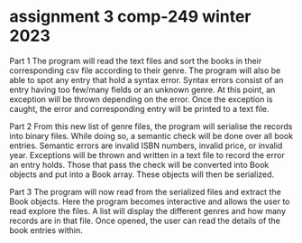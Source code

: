 # assignment 3 comp-249 winter 2023
 
Part 1
The program will read the text files and sort the books in their corresponding csv file according to their genre. The program will also be able to spot any entry that hold a syntax error. Syntax errors consist of an entry having too few/many fields or an unknown genre. At this point, an exception will be thrown depending on the error. Once the exception is caught, the error and corresponding entry will be printed to a text file.

Part 2
From this new list of genre files, the program will serialise the records into binary files. While doing so, a semantic check will be done over all book entries. Semantic errors are invalid ISBN numbers, invalid price, or invalid year. Exceptions will be thrown and written in a text file to record the error an entry holds. Those that pass the check will be converted into Book objects and put into a Book array. These objects will then be serialized.

Part 3
The program will now read from the serialized files and extract the Book objects. Here the program becomes interactive and allows the user to read explore the files. A list will display the different genres and how many records are in that file. Once opened, the user can read the details of the book entries within. 
